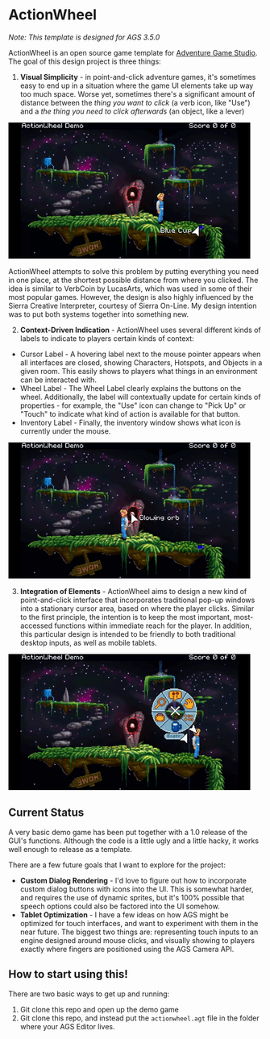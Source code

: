 # ActionWheel
_Note: This template is designed for AGS 3.5.0_

ActionWheel is an open source game template for
[Adventure Game Studio](https://adventuregamestudio.co.uk). The goal of this
design project is three things:

1. **Visual Simplicity** - in point-and-click adventure games, it's sometimes easy
to end up in a situation where the game UI elements take up way too much space.
Worse yet, sometimes there's a significant amount of distance between the
 _thing you want to click_ (a verb icon, like "Use") and a _the thing you need to
 click afterwards_ (an object, like a lever)
 
 ![Picking up items](https://github.com/DeadSuperHero/ActionWheel/blob/main/Screenshots/pick-up-items.gif)

 ActionWheel attempts to solve this problem by putting everything you need in
 one place, at the shortest possible distance from where you clicked. The idea
 is similar to VerbCoin by LucasArts, which was used in some of their most
 popular games. However, the design is also highly influenced by the Sierra
 Creative Interpreter, courtesy of Sierra On-Line. My design intention was to
 put both systems together into something new.

 2. **Context-Driven Indication** - ActionWheel uses several different kinds of
 labels to indicate to players certain kinds of context:

 * Cursor Label - A hovering label next to the mouse pointer appears when
 all interfaces are closed, showing Characters, Hotspots, and Objects in a given
 room. This easily shows to players what things in an environment can be
 interacted with.
 * Wheel Label - The Wheel Label clearly explains the buttons on the wheel.
 Additionally, the label will contextually update for certain kinds of
 properties - for example, the "Use" icon can change to "Pick Up" or "Touch" to
 indicate what kind of action is available for that button.
 * Inventory Label - Finally, the inventory window shows what icon is currently
 under the mouse.
 
 ![Label-Switching for Actions](https://github.com/DeadSuperHero/ActionWheel/blob/main/Screenshots/multi-context.gif)

 3. **Integration of Elements** - ActionWheel aims to design a new kind of
 point-and-click interface that incorporates traditional pop-up windows into
 a stationary cursor area, based on where the player clicks. Similar to the first
 principle, the intention is to keep the most important, most-accessed functions
 within immediate reach for the player. In addition, this particular design is
 intended to be friendly to both traditional desktop inputs, as well as mobile
 tablets.
 
 ![Opening Inventory anywhere](https://github.com/DeadSuperHero/ActionWheel/blob/main/Screenshots/inv-open-2.gif)

 ## Current Status
 A very basic demo game has been put together with a 1.0 release of the GUI's
 functions. Although the code is a little ugly and a little hacky, it works well
 enough to release as a template.

 There are a few future goals that I want to explore for the project:
 * **Custom Dialog Rendering** - I'd love to figure out how to incorporate
 custom dialog buttons with icons into the UI. This is somewhat harder, and
 requires the use of dynamic sprites, but it's 100% possible that speech options
 could also be factored into the UI somehow.
 * **Tablet Optimization** - I have a few ideas on how AGS might be optimized
 for touch interfaces, and want to experiment with them in the near future. The
 biggest two things are: representing touch inputs to an engine designed around
 mouse clicks, and visually showing to players exactly where fingers are positioned
 using the AGS Camera API.

 ## How to start using this!

 There are two basic ways to get up and running:
 1. Git clone this repo and open up the demo game
 2. Git clone this repo, and instead put the `actionwheel.agt` file in the folder
 where your AGS Editor lives.

